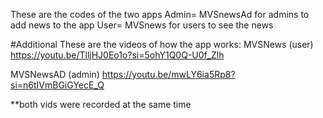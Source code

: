 These are the codes of the two apps
Admin= MVSnewsAd for admins to add news to the app
User= MVSnews for users to see the news




#Additional
These are the videos of how the app works:
MVSNews (user)
https://youtu.be/TlljHJ0Eo1o?si=5ohY1Q0Q-U0f_Zlh

MVSNewsAD (admin)
https://youtu.be/mwLY6ia5Rp8?si=n6tIVmBGiGYecE_Q

**both vids were recorded at the same time

